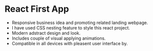 # React First App
- Responsive business idea and promoting related landing webpage. 
- I have used CSS nesting feature to style this react project.
- Modern adstract design and look.
- Includes couple of visual applying animations.
- Compatible in all devices with pleasent user interface by.
